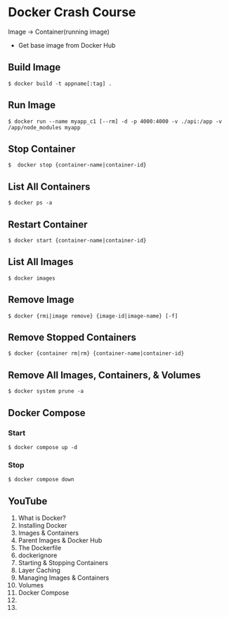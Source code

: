 # Docker Crash Course

Image -> Container(running image)

* Get base image from Docker Hub

## Build Image

`$ docker build -t appname[:tag] .`

## Run Image

`$ docker run --name myapp_c1 [--rm] -d -p 4000:4000 -v ./api:/app -v /app/node_modules myapp`

## Stop Container

`$  docker stop {container-name|container-id}`

## List All Containers

`$ docker ps -a`

## Restart Container

`$ docker start {container-name|container-id}`

## List All Images

`$ docker images`

## Remove Image

`$ docker {rmi|image remove} {image-id|image-name} [-f]`

## Remove Stopped Containers

`$ docker {container rm|rm} {container-name|container-id}`

## Remove All Images, Containers, & Volumes

`$ docker system prune -a`

## Docker Compose

### Start

`$ docker compose up -d`

### Stop

`$ docker compose down`

## YouTube

1. What is Docker?
2. Installing Docker
3. Images & Containers
4. Parent Images & Docker Hub
5. The Dockerfile
6. dockerignore
7. Starting & Stopping Containers
8. Layer Caching
9. Managing Images & Containers
10. Volumes
11. Docker Compose
12. 
13. 